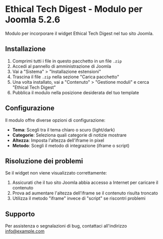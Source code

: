 
# Ethical Tech Digest - Modulo per Joomla 5.2.6

Modulo per incorporare il widget Ethical Tech Digest nel tuo sito Joomla.

## Installazione

1. Comprimi tutti i file in questo pacchetto in un file `.zip`
2. Accedi al pannello di amministrazione di Joomla
3. Vai a "Sistema" > "Installazione estensioni"
4. Trascina il file `.zip` nella sezione "Carica pacchetto"
5. Una volta installato, vai a "Contenuto" > "Gestione moduli" e cerca "Ethical Tech Digest"
6. Pubblica il modulo nella posizione desiderata del tuo template

## Configurazione

Il modulo offre diverse opzioni di configurazione:

- **Tema**: Scegli tra il tema chiaro o scuro (light/dark)
- **Categorie**: Seleziona quali categorie di notizie mostrare
- **Altezza**: Imposta l'altezza dell'iframe in pixel
- **Metodo**: Scegli il metodo di integrazione (iframe o script)

## Risoluzione dei problemi

Se il widget non viene visualizzato correttamente:

1. Assicurati che il tuo sito Joomla abbia accesso a Internet per caricare il contenuto
2. Prova ad aumentare l'altezza dell'iframe se il contenuto risulta troncato
3. Utilizza il metodo "iframe" invece di "script" se riscontri problemi

## Supporto

Per assistenza o segnalazioni di bug, contattaci all'indirizzo info@example.com
